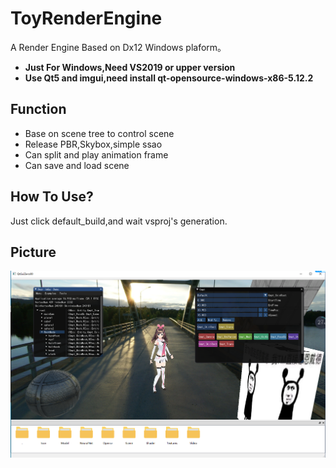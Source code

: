 # ToyRenderEngine
A Render Engine Based on Dx12 Windows plaform。
- **Just For Windows,Need VS2019 or upper version**
- **Use Qt5 and imgui,need install qt-opensource-windows-x86-5.12.2**

## Function
- Base on scene tree to control scene
- Release PBR,Skybox,simple ssao
- Can split and play animation frame
- Can save and load scene

## How To Use?
Just click default_build,and wait vsproj's generation.

## Picture
![image](AssetsForRead/Pic1.png)

